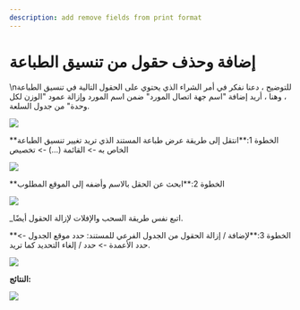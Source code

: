 ```yaml
---
description: add remove fields from print format
---
```


# إضافة وحذف حقول من تنسيق الطباعة

\nللتوضيح ، دعنا نفكر في أمر الشراء الذي يحتوي على الحقول التالية في تنسيق الطباعة ، وهنا ، أريد إضافة "اسم جهة اتصال المورد" ضمن اسم المورد وإزالة عمود "الوزن لكل وحدة" من جدول السلعة.

![](https://docs.erpnext.com/files/XcnBFUS.png)

\*\*الخطوة 1:\*\*انتقل إلى طريقة عرض طباعة المستند الذي تريد تغيير تنسيق الطباعة الخاص به -> القائمة (...) -> تخصيص

![](https://docs.erpnext.com/files/LfToZz3.png)

\*\*الخطوة 2:\*\*ابحث عن الحقل بالاسم وأضفه إلى الموقع المطلوب

![](https://docs.erpnext.com/files/5VNERDk.gif)

\_اتبع نفس طريقة السحب والإفلات لإزالة الحقول أيضًا.

\*\*الخطوة 3:\*\*لإضافة / إزالة الحقول من الجدول الفرعي للمستند: حدد موقع الجدول -> حدد الأعمدة -> حدد / إلغاء التحديد كما تريد.

![](https://docs.erpnext.com/files/SOFuS2J.gif)

**النتائج:**

![](https://docs.erpnext.com/files/VrXN7YB.png)

